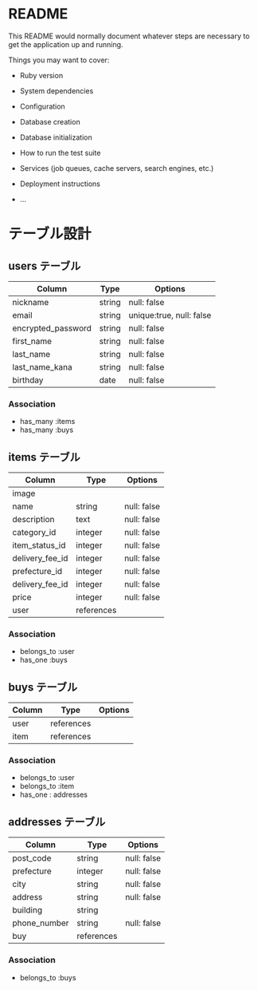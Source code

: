 # README

This README would normally document whatever steps are necessary to get the
application up and running.

Things you may want to cover:

* Ruby version

* System dependencies

* Configuration

* Database creation

* Database initialization

* How to run the test suite

* Services (job queues, cache servers, search engines, etc.)

* Deployment instructions

* ...

# テーブル設計

## users テーブル
| Column             | Type   | Options                  |
| ------------------ | ------ | -------------------------|
| nickname           | string | null: false              |
| email              | string | unique:true, null: false |
| encrypted_password | string | null: false              |
| first_name         | string | null: false              |
| last_name          | string | null: false              |
| last_name_kana     | string | null: false              |
| birthday           | date   | null: false              |
### Association
- has_many :items
- has_many :buys



## items テーブル
| Column             | Type      | Options     |
| ------------------ | ----------| ----------- |
| image              |           |             |
| name               | string    | null: false |
| description        | text      | null: false |
| category_id        | integer   | null: false |
| item_status_id     | integer   | null: false |
| delivery_fee_id    | integer   | null: false |
| prefecture_id      | integer   | null: false |
| delivery_fee_id    | integer   | null: false |
| price              | integer   | null: false |
| user               | references|             |
### Association
- belongs_to :user
- has_one :buys



## buys テーブル
| Column             | Type      | Options     |
| ------------------ | ----------| ----------- |
| user               | references|             |
| item               | references|             |
### Association
- belongs_to :user
- belongs_to :item
- has_one : addresses



## addresses テーブル
| Column             | Type      | Options     |
| ------------------ | ----------| ----------- |
| post_code          | string    | null: false |
| prefecture         | integer   | null: false |
| city               | string    | null: false |
| address            | string    | null: false |
| building           | string    |             |
| phone_number       | string    | null: false |
| buy                | references|             |
### Association
- belongs_to :buys





